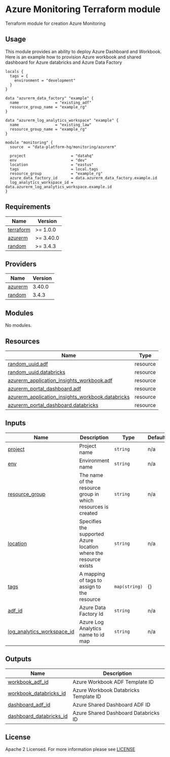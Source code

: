 # Azure Monitoring Terraform module
Terraform module for creation Azure Monitoring

## Usage
This module provides an ability to deploy Azure Dashboard and Workbook. Here is an example how to provision Azure workbook and shared dashboard for Azure databricks and Azure Data Factory

```hcl
locals {
  tags = {
    environment = "development"
  }
}

data "azurerm_data_factory" "example" {
  name                = "existing_adf"
  resource_group_name = "example_rg"
}

data "azurerm_log_analytics_workspace" "example" {
  name                = "existing_law"
  resource_group_name = "example_rg"
}

module "monitoring" {
  source  = "data-platform-hq/monitoring/azurerm"

  project                    = "datahq"
  env                        = "dev"
  location                   = "eastus"
  tags                       = local.tags
  resource_group             = "example_rg"
  azure_data_factory_id      = data.azurerm_data_factory.example.id
  log_analytics_workspace_id = data.azurerm_log_analytics_workspace.example.id
}
```
<!-- BEGIN_TF_DOCS -->
## Requirements

| Name                                                                      | Version   |
| ------------------------------------------------------------------------- | --------- |
| <a name="requirement_terraform"></a> [terraform](#requirement\_terraform) | >= 1.0.0  |
| <a name="requirement_azurerm"></a> [azurerm](#requirement\_azurerm)       | >= 3.40.0 |
| <a name="requirement_random"></a> [random](#requirement\_random)          | >= 3.4.3  |

## Providers

| Name                                                          | Version |
| ------------------------------------------------------------- | ------- |
| <a name="provider_azurerm"></a> [azurerm](#provider\_azurerm) | 3.40.0  |
| <a name="provider_random"></a> [random](#provider\_random)    | 3.4.3   |

## Modules

No modules.

## Resources

| Name                                                                                                                                                    | Type     |
|---------------------------------------------------------------------------------------------------------------------------------------------------------| -------- |
| [random_uuid.adf](https://registry.terraform.io/providers/hashicorp/random/latest/docs/resources/uuid)                                                  | resource |
| [random_uuid.databricks](https://registry.terraform.io/providers/hashicorp/random/latest/docs/resources/uuid)                                           | resource |
| [azurerm_application_insights_workbook.adf](https://registry.terraform.io/providers/hashicorp/azurerm/latest/docs/resources/application_insights_workbook_template) | resource |
| [azurerm_portal_dashboard.adf](https://registry.terraform.io/providers/hashicorp/azurerm/latest/docs/resources/portal_dashboard)                        | resource |
| [azurerm_application_insights_workbook.databricks](https://registry.terraform.io/providers/hashicorp/azurerm/latest/docs/resources/application_insights_workbook_template) | resource |
| [azurerm_portal_dashboard.databricks](https://registry.terraform.io/providers/hashicorp/azurerm/latest/docs/resources/portal_dashboard)                 | resource |

## Inputs

| Name | Description | Type | Default | Required |
|------|-------------|------|---------|:--------:|
| <a name="input_project"></a> [project](#input\_project) | Project name | `string` | n/a | yes |
| <a name="input_env"></a> [env](#input\_env) | Environment name | `string` | n/a | yes |
| <a name="input_resource_group"></a> [resource\_group](#input\_resource\_group) | The name of the resource group in which resources is created | `string` | n/a | yes |
| <a name="input_location"></a> [location](#input\_location) | Specifies the supported Azure location where the resource exists | `string` | n/a | yes |
| <a name="input_tags"></a> [tags](#input\_tags) | A mapping of tags to assign to the resource | `map(string)` | {} | no |
| <a name="input_adf_id"></a> [adf\_id](#input\_adf\_id) | Azure Data Factory Id | `string` | n/a | yes |
| <a name="input_log_analytics_workspace_id"></a> [log\_analytics\_workspace\_id](#input\_log\_analytics\_workspace\_id) | Azure Log Analytics name to id map | `string` | n/a | yes |

## Outputs

| Name                                                                                                                | Description                                   |
|---------------------------------------------------------------------------------------------------------------------|-----------------------------------------------|
| <a name="output_workbook_adf_id"></a> [workbook\_adf\_id](#output\_workbook\_adf\_id)                               | Azure Workbook ADF Template ID                |
| <a name="output_workbook_databricks_id"></a> [workbook\_databricks\_id](#output\_workbook\_databricks\_id)          | Azure Workbook Databricks Template ID         |
| <a name="output_dashboard_adf_id"></a> [dashboard\_adf\_id](#output\_dashboard\_adf\_id)                            | Azure Shared Dashboard ADF ID                 |
| <a name="output_dashboard_databricks_id"></a> [dashboard\_databricks\_id](#output\_dashboard\_databricks\_id)       | Azure Shared Dashboard Databricks ID          |
<!-- END_TF_DOCS -->

## License

Apache 2 Licensed. For more information please see [LICENSE](https://github.com/data-platform-hq/terraform-azurerm-databricks-ws/blob/main/LICENSE)
